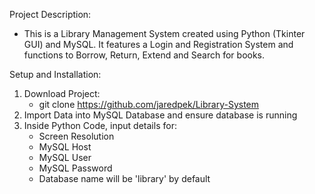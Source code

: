 Project Description:
- This is a Library Management System created using Python (Tkinter GUI) and MySQL. It features a Login and Registration System and functions to Borrow, Return, Extend and Search for books.

Setup and Installation:
1. Download Project:
    - git clone https://github.com/jaredpek/Library-System
2. Import Data into MySQL Database and ensure database is running
3. Inside Python Code, input details for:
    - Screen Resolution
    - MySQL Host
    - MySQL User
    - MySQL Password
    - Database name will be 'library' by default
